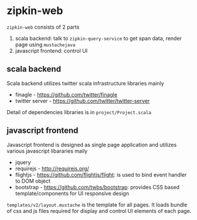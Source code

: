 # zipkin-web

`zipkin-web` consists of 2 parts

1. scala backend: talk to `zipkin-query-service` to get span data, render page using `mustachejava`
2. javascript frontend: control UI

## scala backend

Scala backend utilizes twitter scala infrastructure libraries mainly

* finagle - https://github.com/twitter/finagle
* twitter server - https://github.com/twitter/twitter-server

Detail of dependencies libraries is in `project/Project.scala`

## javascript frontend

Javascript frontend is designed as single page application and utilizes various javascript libararies maily

* jquery
* requirejs - http://requirejs.org/
* flightjs - https://github.com/flightjs/flight: is used to bind event handler to DOM object
* bootstrap - https://github.com/twbs/bootstrap: provides CSS based template/components for UI responsive design

`templates/v2/layout.mustache` is the template for all pages. It loads bundle of css and js files required for display and control UI elements of each page.
